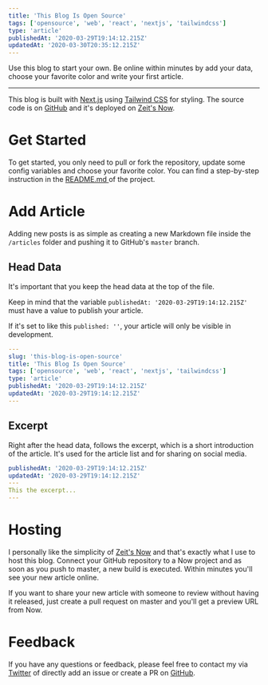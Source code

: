 ```yaml
---
title: 'This Blog Is Open Source'
tags: ['opensource', 'web', 'react', 'nextjs', 'tailwindcss']
type: 'article'
publishedAt: '2020-03-29T19:14:12.215Z'
updatedAt: '2020-03-30T20:35:12.215Z'
---
```


Use this blog to start your own.
Be online within minutes by add your data, choose your favorite color and write your first article.

---

This blog is built with [Next.js](https://nextjs.org) using [Tailwind CSS](https://tailwindcss.com) for styling.
The source code is on [GitHub](https://github.com/lailo/lailo.ch) and it's deployed on [Zeit's Now](https://zeit.co).

# Get Started

To get started, you only need to pull or fork the repository, update some config variables and choose your favorite color.
You can find a step-by-step instruction in the [README.md ](https://github.com/lailo/lailo.ch/blob/master/README.md) of the project.

# Add Article

Adding new posts is as simple as creating a new Markdown file inside the `/articles` folder and pushing it to GitHub's `master` branch.

## Head Data

It's important that you keep the head data at the top of the file.

Keep in mind that the variable `publishedAt: '2020-03-29T19:14:12.215Z'` must have a value to publish your article.

If it's set to like this `published: ''`, your article will only be visible in development.

```yml
---
slug: 'this-blog-is-open-source'
title: 'This Blog Is Open Source'
tags: ['opensource', 'web', 'react', 'nextjs', 'tailwindcss']
type: 'article'
publishedAt: '2020-03-29T19:14:12.215Z'
updatedAt: '2020-03-29T19:14:12.215Z'
---

```

## Excerpt

Right after the head data, follows the excerpt, which is a short introduction of the article.
It's used for the article list and for sharing on social media.

```yml
publishedAt: '2020-03-29T19:14:12.215Z'
updatedAt: '2020-03-29T19:14:12.215Z'
---
This the excerpt...
---

```

# Hosting

I personally like the simplicity of [Zeit's Now](https://zeit.co) and that's exactly what I use to host this blog.
Connect your GitHub repository to a Now project and as soon as you push to master, a new build is executed.
Within minutes you'll see your new article online.

If you want to share your new article with someone to review without having it released, just create a pull request on master and you'll get a preview URL from Now.

# Feedback

If you have any questions or feedback, please feel free to contact my via [Twitter](https://twitter.com/lailo-ch) of directly add an issue or create a PR on [GitHub](https://github.com/lailo/lailo.ch).
